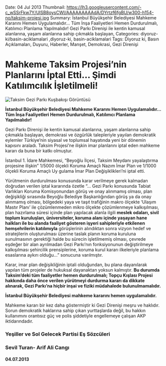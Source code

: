 Date: 04 Jul 2013
Thumbnail: https://lh3.googleusercontent.com/-c_wSSrFkw7Y/UlSB8oysCWI/AAAAAAAAAdA/DYrtzf6fgBU/w300-h154-no/taksim-projesi.jpg
Summary: İstanbul Büyükşehir Belediyesi Mahkeme Kararını Hemen Uygulamalıdır… Tüm İnşa Faaliyetleri Hemen Durdurulmalı, Katılımcı Planlama Yapılmalıdır! Gezi Parkı Direnişi ile kentin kamusal alanlarına, yaşam alanlarına sahip çıkmakla başlayan,
Categories: diyoruz-ki/basin-aciklamalari ,diyoruz-ki, basin-aciklamalari
Tags: Diyoruz ki, Basın Açıklamaları, Duyuru, Haberler, Manşet, Demokrasi, Gezi Direnişi

# Mahkeme Taksim Projesi’nin Planlarını İptal Etti… Şimdi Katılımcılık İşletilmeli!

![Taksim Gezi Parkı Kuşbakışı Görüntüsü](https://lh3.googleusercontent.com/-c_wSSrFkw7Y/UlSB8oysCWI/AAAAAAAAAdA/DYrtzf6fgBU/w300-h154-no/taksim-projesi.jpg)

**İstanbul Büyükşehir Belediyesi Mahkeme Kararını Hemen Uygulamalıdır… Tüm İnşa Faaliyetleri Hemen Durdurulmalı, Katılımcı Planlama Yapılmalıdır!**

Gezi Parkı Direnişi ile kentin kamusal alanlarına, yaşam alanlarına sahip çıkmakla başlayan, demokrasi ve özgürlük talepleriyle yayılan demokratik eylemler Türkiye’nin siyasal ve toplumsal hayatında yeni bir dönemin kapısını araladı. Taksim Projesi’ne ilişkin imar planlarını iptal eden mahkeme kararı da buna bir katkı olmuştur.

İstanbul 1. İdare Mahkemesi, “Beyoğlu İlçesi, Taksim Meydanı yayalaştırma projesine ilişkin” 1/5000 ölçekli Koruma Amaçlı Nazım İmar Plan ve 1/1000 ölçekli Koruma Amaçlı Uy
gulama İmar Plan Değişiklikleri’ni iptal etti.

Yürütmenin durdurulması konusunda karar verilmeye gerek kalmadan doğrudan verilen iptal kararında özetle “… Gezi Parkı konusunda Tabiat Varlıkları Koruma Komisyonundan görüş ve onay alınmamış olması, plan değişikliği sırasında Beyoğlu Belediye Başkanlığından görüş ya da onay alınmamış olması, bölgedeki yaya ve taşıt trafiğinin makro ölçekte ‘Ulaşım Mastır Planı’ ile çözümlenmeden mikro ölçekte çözümlenmeye kalkışılması, plan hazırlama süresi içinde plan yapılacak alanla ilgili **meslek odaları, sivil toplum kuruluşları, üniversiteler, koruma alanı içinde yaşayan hane halkları ile bu alanda faaliyet gösteren işyeri sahipleriyle etkilenen hemşehrilerin katılımıyla** görüşlerinin alındıktan sonra vizyon hedef ve stratejilerin oluşturulması üzerine taslak planın koruma kuruluna sunulmasının gerektiği halde bu sürecin işletilmemiş olması, çevrede eşdeğer bir alan ayrılmadan Gezi Parkı’nın fonksiyonunun değiştirilmeye kalkışılması şehircilik prensiplerine, koruma kurul kararı ilkeleriyle planlama esaslarına aykırı olduğu…” sonucuna varılmıştır.

Karar, imar plan değişikliğinin iptali olduğundan, bu plana dayanılarak yapılan tüm projeler de hukuksal dayanaktan yoksun kalmıştır. **Bu durumda Taksim’deki tüm faaliyetler hemen durdurulmalı; Topçu Kışlası Projesi hakkında daha önce verilen yürütmeyi durdurma kararı da dikkate alınarak, Gezi Parkı’na hiçbir inşai ve fiziki müdahalede bulunulmamalıdır.**

**İstanbul Büyükşehir Belediyesi mahkeme kararını hemen uygulamalıdır.**

Mahkeme kararı bir kez daha göstermiştir ki Gezi Direnişi meşru ve haklıdır. Sorun demokratik haklarına sahip çıkan yurttaşlarda değil, bu hakkın kullanımını orantısız güç ve polis şiddetiyle engellemeye çalışan AKP iktidarındadır.



### Yeşiller ve Sol Gelecek Partisi Eş Sözcüleri
### Sevil Turan- Arif Ali Cangı
#### 04.07.2013
